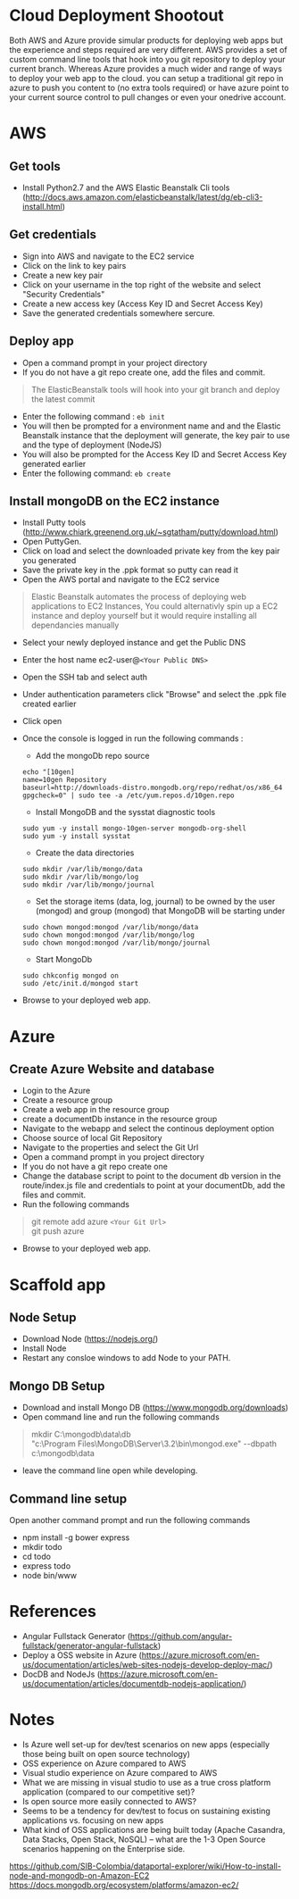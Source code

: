 # Cloud Deployment Shootout

Both AWS and Azure provide simular products for deploying web apps but the experience and steps required are very different. AWS provides a set of custom command line tools that hook into you git repository to deploy your current branch. 
Whereas Azure provides a much wider and range of ways to deploy your web app to the cloud. you can setup a traditional git repo in azure to push you content to (no extra tools required) or have azure point to your current source control to pull changes or even your onedrive account.

 

# AWS

## Get tools
* Install Python2.7 and the AWS Elastic Beanstalk Cli tools (http://docs.aws.amazon.com/elasticbeanstalk/latest/dg/eb-cli3-install.html)

## Get credentials
* Sign into AWS and navigate to the EC2 service
* Click on the link to key pairs
* Create a new key pair
* Click on your username in the top right of the website and select "Security Credentials"
* Create a new access key (Access Key ID and Secret Access Key)
* Save the generated credentials somewhere sercure.

## Deploy app 
* Open a command prompt in your project directory
* If you do not have a git repo create one, add the files and commit. 

> The ElasticBeanstalk tools will hook into your git branch and deploy the latest commit

* Enter the following command : ```eb init```
* You will then be prompted for a environment name and  and the Elastic Beanstalk instance that the deployment will generate, the key pair to use and the type of deployment (NodeJS)
* You will also be prompted for the Access Key ID and Secret Access Key generated earlier
* Enter the following command: ```eb create```


## Install mongoDB on the EC2 instance
* Install Putty tools (http://www.chiark.greenend.org.uk/~sgtatham/putty/download.html)
* Open PuttyGen.
* Click on load and select the downloaded private key from the key pair you generated
* Save the private key in the .ppk format so putty can read it
* Open the AWS portal and navigate to the EC2 service 

> Elastic Beanstalk automates the process of deploying web applications to EC2 Instances, You could alternativly spin up a EC2 instance and deploy yourself but it would require installing all dependancies manually

* Select your newly deployed instance and get the Public DNS
* Enter the host name ec2-user@`<Your Public DNS>`
* Open the SSH tab and select auth
* Under authentication parameters click "Browse" and select the .ppk file created earlier
* Click open
* Once the console is logged in run the following commands :
    * Add the mongoDb repo source
    ```
    echo "[10gen]
    name=10gen Repository
    baseurl=http://downloads-distro.mongodb.org/repo/redhat/os/x86_64
    gpgcheck=0" | sudo tee -a /etc/yum.repos.d/10gen.repo
    ```  
    * Install MongoDB and the sysstat diagnostic tools
    ```
    sudo yum -y install mongo-10gen-server mongodb-org-shell
    sudo yum -y install sysstat
    ```
    * Create the data directories
    ```
    sudo mkdir /var/lib/mongo/data
    sudo mkdir /var/lib/mongo/log
    sudo mkdir /var/lib/mongo/journal
    ```
    * Set the storage items (data, log, journal) to be owned by the user (mongod) and group (mongod) that MongoDB will be starting under
    ```
    sudo chown mongod:mongod /var/lib/mongo/data
    sudo chown mongod:mongod /var/lib/mongo/log
    sudo chown mongod:mongod /var/lib/mongo/journal
    ```
    * Start MongoDb
    ```
    sudo chkconfig mongod on
    sudo /etc/init.d/mongod start
    ```
    
* Browse to your deployed web app.
    
    
# Azure

## Create Azure Website and database
* Login to the Azure
* Create a resource group
* Create a web app in the resource group
* create a documentDb instance in the resource group
* Navigate to the webapp and select the continous deployment option 
* Choose source of local Git Repository
* Navigate to the properties and select the Git Url
* Open a command prompt in you project directory
* If you do not have a git repo create one
* Change the database script to point to the document db version in the route/index.js file and credentials to point at your documentDb, add the files and commit.
* Run the following commands

> git remote add azure `<Your Git Url>`   
> git push azure

* Browse to your deployed web app. 

# Scaffold app 

## Node Setup
* Download Node (https://nodejs.org/)
* Install Node
* Restart any consloe windows to add Node to your PATH.

## Mongo DB Setup
* Download and install Mongo DB (https://www.mongodb.org/downloads)
* Open command line and run the following commands

> mkdir C:\mongodb\data\db  
> "c:\Program Files\MongoDB\Server\3.2\bin\mongod.exe" --dbpath c:\mongodb\data

* leave the command line open while developing.

## Command line setup
Open another command prompt and run the following commands
* npm install -g bower express 
* mkdir todo
* cd todo
* express todo
* node bin/www


# References
* Angular Fullstack Generator (https://github.com/angular-fullstack/generator-angular-fullstack)
* Deploy a OSS website in Azure (https://azure.microsoft.com/en-us/documentation/articles/web-sites-nodejs-develop-deploy-mac/)
* DocDB and NodeJs (https://azure.microsoft.com/en-us/documentation/articles/documentdb-nodejs-application/)
# Notes

* Is Azure well set-up for dev/test scenarios on new apps (especially those being built on open source technology)
* OSS experience on Azure compared to AWS
* Visual studio experience on Azure compared to AWS
* What we are missing in visual studio to use as a true cross platform application (compared to our competitive set)? 
* Is open source more easily connected to AWS?
* Seems to be a tendency for dev/test to focus on sustaining existing applications vs. focusing on new apps 
* What kind of OSS applications are being built today (Apache Casandra, Data Stacks, Open Stack, NoSQL) – what are the 1-3 Open Source scenarios happening on the Enterprise side.


https://github.com/SIB-Colombia/dataportal-explorer/wiki/How-to-install-node-and-mongodb-on-Amazon-EC2
https://docs.mongodb.org/ecosystem/platforms/amazon-ec2/

 



